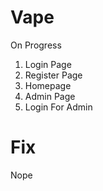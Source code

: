 # Vape
 On Progress
 1. Login Page
 2. Register Page
 3. Homepage
 4. Admin Page
 5. Login For Admin

# Fix
Nope
